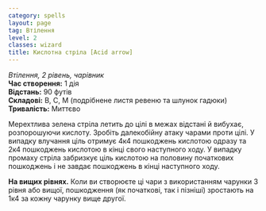 ```yaml
---
category: spells
layout: page
tag: Втілення
level: 2
classes: wizard
title: Кислотна стріла [Acid arrow]
---
```


_Втілення, 2 рівень, чарівник_  
**Час створення:** 1 дія  
**Відстань:** 90 футів  
**Складові:** В, С, М (подрібнене листя ревеню та шлунок гадюки)  
**Тривалість:** Миттєво  

Мерехтлива зелена стріла летить до цілі в межах відстані й вибухає, розпорошуючи кислоту. Зробіть далекобійну атаку чарами проти цілі. У випадку влучання ціль отримує 4к4 пошкоджень кислотою одразу та 2к4 пошкоджень кислотою в кінці свого наступного ходу. У випадку промаху стріла забризкує ціль кислотою на половину початкових пошкоджень і не завдає пошкоджень в кінці наступного ходу.  

**На вищих рівнях.** Коли ви створюєте ці чари з використанням чарунки 3 рівня або вищої, пошкодження (як початкові, так і пізніші) зростають на 1к4 за кожну чарунку вище другої.
